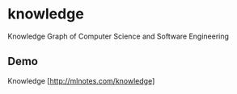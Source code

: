# knowledge


Knowledge Graph of Computer Science and Software Engineering

## Demo
Knowledge [http://mlnotes.com/knowledge]
